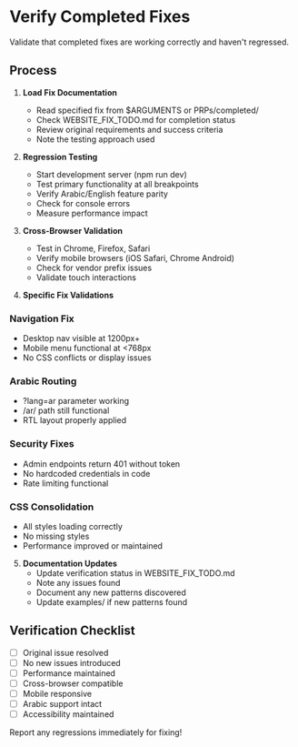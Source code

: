 # Verify Completed Fixes

Validate that completed fixes are working correctly and haven't regressed.

## Process

1. **Load Fix Documentation**
   - Read specified fix from $ARGUMENTS or PRPs/completed/
   - Check WEBSITE_FIX_TODO.md for completion status
   - Review original requirements and success criteria
   - Note the testing approach used

2. **Regression Testing**
   - Start development server (npm run dev)
   - Test primary functionality at all breakpoints
   - Verify Arabic/English feature parity
   - Check for console errors
   - Measure performance impact

3. **Cross-Browser Validation**
   - Test in Chrome, Firefox, Safari
   - Verify mobile browsers (iOS Safari, Chrome Android)
   - Check for vendor prefix issues
   - Validate touch interactions

4. **Specific Fix Validations**

### Navigation Fix
- Desktop nav visible at 1200px+
- Mobile menu functional at <768px
- No CSS conflicts or display issues

### Arabic Routing
- ?lang=ar parameter working
- /ar/ path still functional
- RTL layout properly applied

### Security Fixes
- Admin endpoints return 401 without token
- No hardcoded credentials in code
- Rate limiting functional

### CSS Consolidation
- All styles loading correctly
- No missing styles
- Performance improved or maintained

5. **Documentation Updates**
   - Update verification status in WEBSITE_FIX_TODO.md
   - Note any issues found
   - Document any new patterns discovered
   - Update examples/ if new patterns found

## Verification Checklist
- [ ] Original issue resolved
- [ ] No new issues introduced
- [ ] Performance maintained
- [ ] Cross-browser compatible
- [ ] Mobile responsive
- [ ] Arabic support intact
- [ ] Accessibility maintained

Report any regressions immediately for fixing!